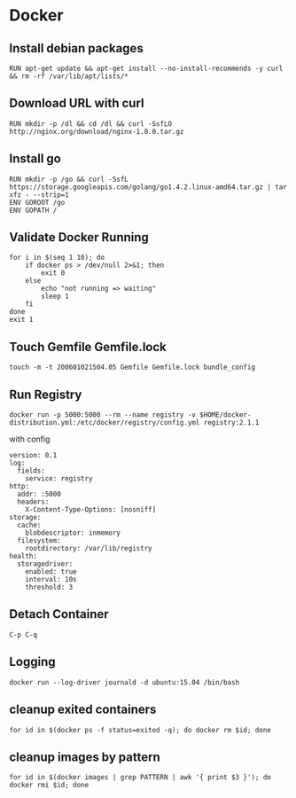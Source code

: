 # Docker

## Install debian packages

	RUN apt-get update && apt-get install --no-install-recommends -y curl && rm -rf /var/lib/apt/lists/*

## Download URL with curl

	RUN mkdir -p /dl && cd /dl && curl -SsfLO http://nginx.org/download/nginx-1.8.0.tar.gz

## Install go

	RUN mkdir -p /go && curl -SsfL https://storage.googleapis.com/golang/go1.4.2.linux-amd64.tar.gz | tar xfz - --strip=1
	ENV GOROOT /go
	ENV GOPATH /

## Validate Docker Running

	for i in $(seq 1 10); do
		if docker ps > /dev/null 2>&1; then
			exit 0
		else
			echo "not running => waiting"
			sleep 1
		fi
	done
	exit 1

## Touch Gemfile Gemfile.lock

	touch -m -t 200601021504.05 Gemfile Gemfile.lock bundle_config

## Run Registry

	docker run -p 5000:5000 --rm --name registry -v $HOME/docker-distribution.yml:/etc/docker/registry/config.yml registry:2.1.1

with config

	version: 0.1
	log:
	  fields:
		service: registry
	http:
	  addr: :5000
	  headers:
		X-Content-Type-Options: [nosniff]
	storage:
	  cache:
		blobdescriptor: inmemory
	  filesystem:
		rootdirectory: /var/lib/registry
	health:
	  storagedriver:
		enabled: true
		interval: 10s
		threshold: 3

## Detach Container

	C-p C-q


## Logging

	docker run --log-driver journald -d ubuntu:15.04 /bin/bash

## cleanup exited containers

	for id in $(docker ps -f status=exited -q); do docker rm $id; done

## cleanup images by pattern

	for id in $(docker images | grep PATTERN | awk '{ print $3 }'); do docker rmi $id; done
